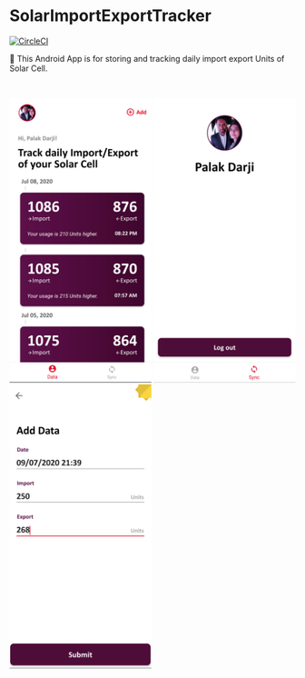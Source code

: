 # SolarImportExportTracker

[![CircleCI](https://circleci.com/gh/PalakSDarji/SolarImportExportTracker/tree/master.svg?style=shield)](https://circleci.com/gh/PalakSDarji/SolarImportExportTracker/tree/master)


:loudspeaker: This Android App is for storing and tracking daily import export Units of Solar Cell.

<br/>

<img height="500" src="https://github.com/PalakSDarji/SolarImportExportTracker/blob/master/1.jpg" />   <img height="500" src="https://github.com/PalakSDarji/SolarImportExportTracker/blob/master/3.jpg" />   <img height="500" src="https://github.com/PalakSDarji/SolarImportExportTracker/blob/master/2.jpg" />
